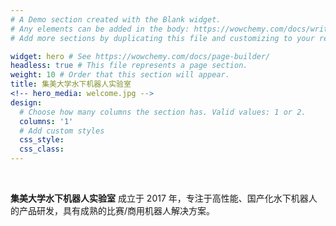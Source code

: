 ```yaml
---
# A Demo section created with the Blank widget.
# Any elements can be added in the body: https://wowchemy.com/docs/writing-markdown-latex/
# Add more sections by duplicating this file and customizing to your requirements.

widget: hero # See https://wowchemy.com/docs/page-builder/
headless: true # This file represents a page section.
weight: 10 # Order that this section will appear.
title: 集美大学水下机器人实验室
<!-- hero_media: welcome.jpg -->
design:
  # Choose how many columns the section has. Valid values: 1 or 2.
  columns: '1'
  # Add custom styles
  css_style:
  css_class:
---
```


<br>

**集美大学水下机器人实验室** 成立于 2017 年，专注于高性能、国产化水下机器人的产品研发，具有成熟的比赛/商用机器人解决方案。
